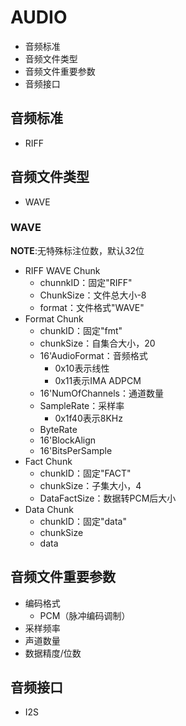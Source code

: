 # AUDIO

- 音频标准
- 音频文件类型
- 音频文件重要参数
- 音频接口

## 音频标准

- RIFF

## 音频文件类型

- WAVE

### WAVE

**NOTE**:无特殊标注位数，默认32位

- RIFF WAVE Chunk
  - chunnkID：固定"RIFF"
  - ChunkSize：文件总大小-8
  - format：文件格式"WAVE"
- Format Chunk
  - chunkID：固定"fmt"
  - chunkSize：自集合大小，20
  - 16'AudioFormat：音频格式
    - 0x10表示线性
    - 0x11表示IMA ADPCM
  - 16'NumOfChannels：通道数量
  - SampleRate：采样率
    - 0x1f40表示8KHz
  - ByteRate
  - 16'BlockAlign
  - 16'BitsPerSample
- Fact Chunk
  - chunkID：固定"FACT"
  - chunkSize：子集大小，4
  - DataFactSize：数据转PCM后大小
- Data Chunk
  - chunkID：固定"data"
  - chunkSize
  - data

## 音频文件重要参数

- 编码格式
  - PCM（脉冲编码调制）
- 采样频率
- 声道数量
- 数据精度/位数

## 音频接口

- I2S
